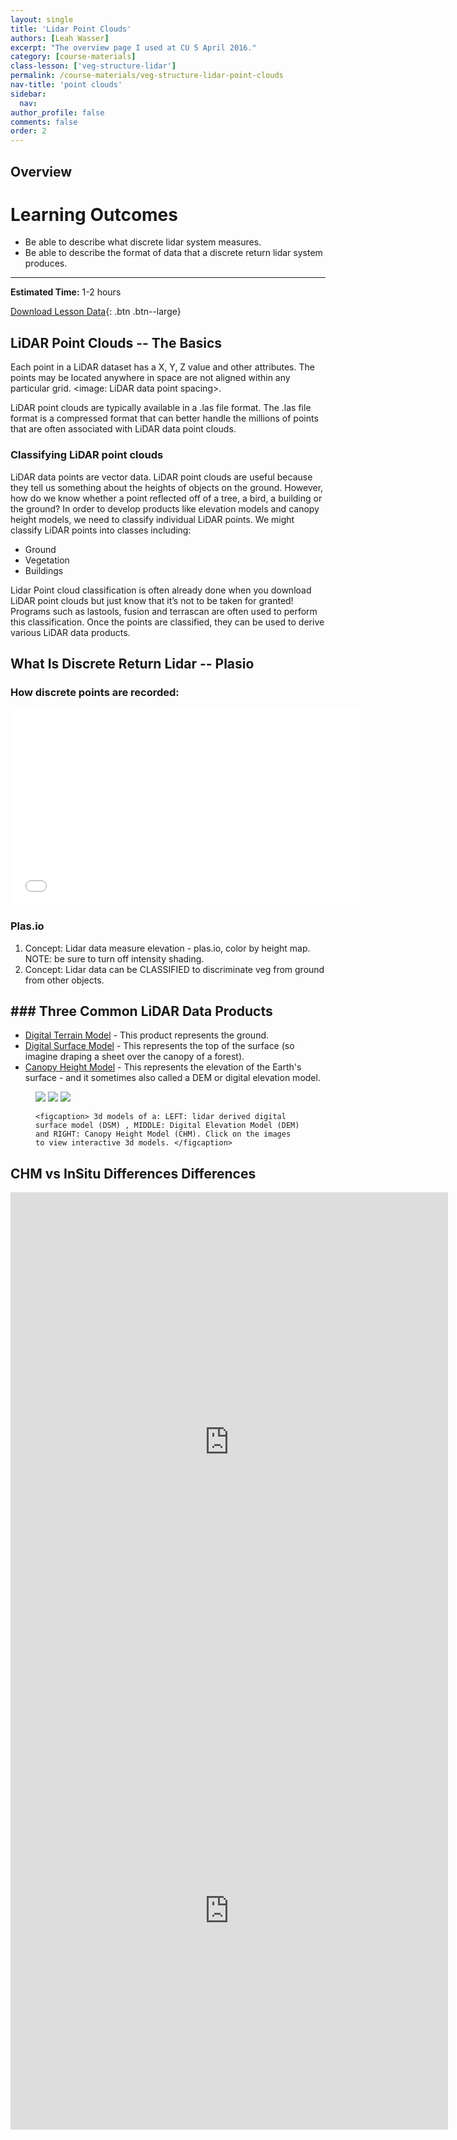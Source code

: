 ```yaml
---
layout: single
title: 'Lidar Point Clouds'
authors: [Leah Wasser]
excerpt: "The overview page I used at CU 5 April 2016."
category: [course-materials]
class-lesson: ['veg-structure-lidar']
permalink: /course-materials/veg-structure-lidar-point-clouds
nav-title: 'point clouds'
sidebar:
  nav:
author_profile: false
comments: false
order: 2
---
```


## Overview

<div class='notice--success' markdown="1">

# Learning Outcomes

* Be able to describe what discrete lidar system measures.
* Be able to describe the format of data that a discrete return lidar system produces.

****

**Estimated Time:** 1-2 hours

[Download Lesson Data](#){: .btn .btn--large}
</div>


## LiDAR Point Clouds -- The Basics

Each point in a LiDAR dataset has a X, Y, Z value and other attributes. The points may be located anywhere in space are not aligned within any particular grid. <image: LiDAR data point spacing>.

LiDAR point clouds are typically available in a .las file format. The .las file format is a compressed format that can better handle the millions of points that are often associated with LiDAR data point clouds.

### Classifying LiDAR point clouds

LiDAR data points are vector data. LiDAR point clouds are useful because they tell us something about the heights of objects on the ground. However, how do we know whether a point reflected off of a tree, a bird, a building or the ground? In order to develop products like elevation models and canopy height models, we need to classify individual LiDAR points. We might classify LiDAR points into classes including:

- Ground
- Vegetation
- Buildings

Lidar Point cloud classification is often already done when you download LiDAR point clouds but just know that it’s not to be taken for granted! Programs such as lastools, fusion and terrascan are often used to perform this classification. Once the points are classified, they can be used to derive various LiDAR data products.


## What Is Discrete Return Lidar -- Plasio

### How discrete points are recorded:

<iframe width="560" height="315" src="//www.youtube.com/embed/uSESVm59uDQ?rel=0" frameborder="0" allowfullscreen></iframe>

### Plas.io

1. Concept: Lidar data measure elevation - plas.io, color by height map. NOTE: be sure to turn off intensity shading.
2. Concept: Lidar data can be CLASSIFIED to discriminate veg from ground from other objects.




## ### Three Common LiDAR Data Products ###
- [Digital Terrain Model](http://neonhighered.org/3dRasterLidar/DTM.html) - This product represents the ground.
- [Digital Surface Model](http://neonhighered.org/3dRasterLidar/DSM.html) - This represents the top of the surface (so imagine draping a sheet over the canopy of a forest).
- [Canopy Height Model](http://neonhighered.org/3dRasterLidar/CHM.html) - This represents the elevation of the Earth's surface - and it sometimes also called a DEM or digital elevation model.

<figure class="third">
    <a href="http://neonhighered.org/3d/SJER_DSM_3d.html"><img src="{{ site.baseurl }}/images/course-materials/lidar/dsm.png"></a>
    <a href="http://neonhighered.org/3d/SJER_DTM_3d.html"><img src="{{ site.baseurl }}/images/course-materials/lidar/dem.png"></a>
    <a href="http://neonhighered.org/3d/SJER_CHM_3d.html" target="_blank"><img src="{{ site.baseurl }}/images/course-materials/lidar/chm.png"></a>

    <figcaption> 3d models of a: LEFT: lidar derived digital surface model (DSM) , MIDDLE: Digital Elevation Model (DEM) and RIGHT: Canopy Height Model (CHM). Click on the images to view interactive 3d models. </figcaption>
</figure>


## CHM vs InSitu Differences Differences

<iframe width="700" height="800" frameborder="0" scrolling="no" src="https://plot.ly/~leahawasser/24.embed"></iframe>

<iframe width="700" height="700" frameborder="0" scrolling="no" src="https://plot.ly/~leahawasser/158.embed"></iframe>
